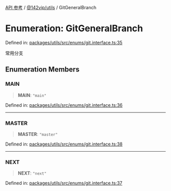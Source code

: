 [API 参考](../../../index.md) / [@142vip/utils](../index.md) / GitGeneralBranch

# Enumeration: GitGeneralBranch

Defined in: [packages/utils/src/enums/git.interface.ts:35](https://github.com/142vip/core-x/blob/15d5bc9ef4bece78c0e60bdf074a2d245f625100/packages/utils/src/enums/git.interface.ts#L35)

常用分支

## Enumeration Members

### MAIN

> **MAIN**: `"main"`

Defined in: [packages/utils/src/enums/git.interface.ts:36](https://github.com/142vip/core-x/blob/15d5bc9ef4bece78c0e60bdf074a2d245f625100/packages/utils/src/enums/git.interface.ts#L36)

***

### MASTER

> **MASTER**: `"master"`

Defined in: [packages/utils/src/enums/git.interface.ts:38](https://github.com/142vip/core-x/blob/15d5bc9ef4bece78c0e60bdf074a2d245f625100/packages/utils/src/enums/git.interface.ts#L38)

***

### NEXT

> **NEXT**: `"next"`

Defined in: [packages/utils/src/enums/git.interface.ts:37](https://github.com/142vip/core-x/blob/15d5bc9ef4bece78c0e60bdf074a2d245f625100/packages/utils/src/enums/git.interface.ts#L37)

